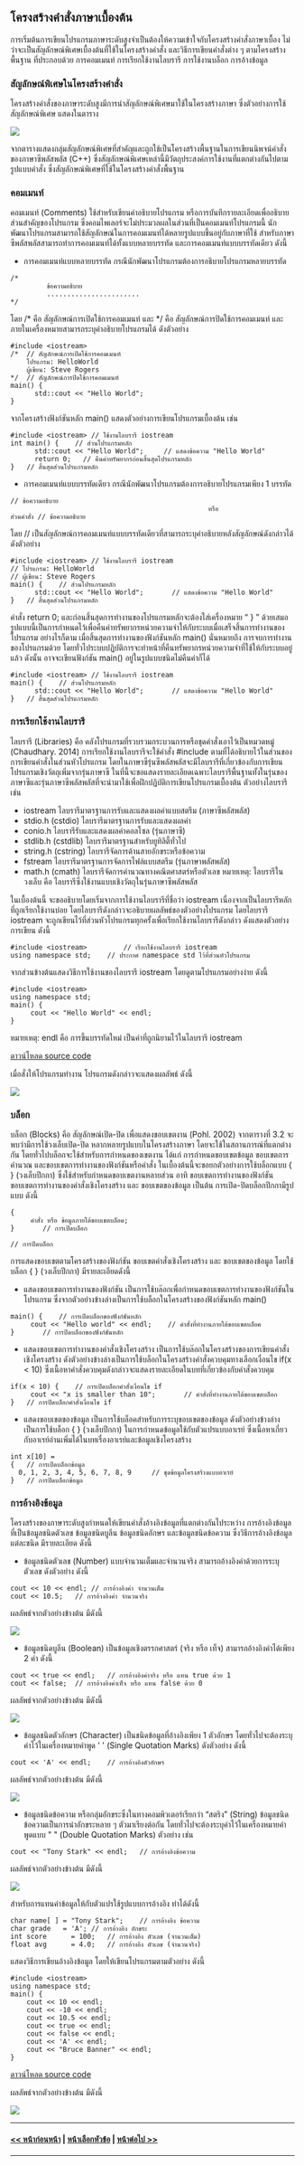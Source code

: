 ## โครงสร้างคำสั่งภาษาเบื้องต้น
การเริ่มต้นการเขียนโปรแกรมภาษาระดับสูงจำเป็นต้องให้ความเข้าใจกับโครงสร้างคำสั่งภาษาเบื้อง ไม่ว่าจะเป็นสัญลักษณ์พิเศษเบื้องต้นที่ใช้ในโครงสร้างคำสั่ง และวิธีการเขียนคำสั่งต่าง ๆ ตามโครงสร้างพื้นฐาน ที่ประกอบด้วย การคอมเมนท์ การเรียกใช้งานไลบรารี การใช้งานบล็อก การอ้างข้อมูล

### สัญลักษณ์พิเศษในโครงสร้างคำสั่ง
โครงสร้างคำสั่งของภาษาระดับสูงมีการนำสัญลักษณ์พิเศษมาใช้ในโครงสร้างภาษา ซึ่งตัวอย่างการใช้สัญลักษณ์พิเศษ แสดงในตาราง

<img src=img/0300-2.png>

จากตารางแสดงกลุ่มสัญลักษณ์พิเศษที่สำคัญและถูกใช้เป็นโครงสร้างพื้นฐานในการเขียนนิพจน์คำสั่งของภาษาซีพลัสพลัส (C++) ซึ่งสัญลักษณ์พิเศษเหล่านี้มีวัตถุประสงค์การใช้งานที่แตกต่างกันไปตามรูปแบบคำสั่ง ซึ่งสัญลักษณ์พิเศษที่ใช้ในโครงสร้างคำสั่งพื้นฐาน

### คอมเมนท์
คอมเมนท์ (Comments) ใช้สำหรับเขียนคำอธิบายโปรแกรม หรือการบันทึกรายละเอียดเพื่ออธิบายส่วนสำคัญของโปรแกรม ซึ่งคอมไพเลอร์จะไม่ประมวลผลในส่วนที่เป็นคอมเมนท์โปรแกรมนี้ นักพัฒนาโปรแกรมสามารถใช้สัญลักษณ์ในการคอมเมนท์ได้หลายรูปแบบขึ้นอยู่กับภาษาที่ใช้ สำหรับภาษาซีพลัสพลัสสามารถทำการคอมเมนท์ได้ทั้งแบบหลายบรรทัด และการคอมเมนท์แบบบรรทัดเดียว ดังนี้
* การคอมเมนท์แบบหลายบรรทัด กรณีนักพัฒนาโปรแกรมต้องการอธิบายโปรแกรมหลายบรรทัด

```
/*       
         ข้อความอธิบาย
         .......................
*/
```

โดย /* คือ สัญลักษณ์การเปิดใช้การคอมเมนท์ และ */ คือ สัญลักษณ์การปิดใช้การคอมเมนท์ และภายในเครื่องหมายสามารถระบุคำอธิบายโปรแกรมได้ ดังตัวอย่าง

```
#include <iostream>	
/* 	// สัญลักษณ์การเปิดใช้การคอมเมนท์
    โปรแกรม: HelloWorld	
    ผู้เขียน: Steve Rogers	
*/	// สัญลักษณ์การปิดใช้การคอมเมนท์
main() {	
      std::cout << "Hello World";	
}	
```

จากโครงสร้างฟังก์ชันหลัก main() แสดงตัวอย่างการเขียนโปรแกรมเบื้องต้น เช่น

```
#include <iostream>	// ใช้งานไลบรารี iostream
int main() {	// ส่วนโปรแกรมหลัก
      std::cout << "Hello World";	  // แสดงข้อความ "Hello World"
      return 0;	  // คืนค่าทรัพยากรก่อนสิ้นสุดโปรแกรมหลัก
}	// สิ้นสุดส่วนโปรแกรมหลัก
```

* การคอมเมนท์แบบบรรทัดเดียว กรณีนักพัฒนาโปรแกรมต้องการอธิบายโปรแกรมเพียง 1 บรรทัด

```
// ข้อความอธิบาย                             
                                                 หรือ
ส่วนคำสั่ง // ข้อความอธิบาย
```

โดย // เป็นสัญลักษณ์การคอมเมนท์แบบบรรทัดเดียวที่สามารถระบุคำอธิบายหลังสัญลักษณ์ดังกล่าวได้ ดังตัวอย่าง

```
#include <iostream>	// ใช้งานไลบรารี iostream
// โปรแกรม: HelloWorld	
// ผู้เขียน: Steve Rogers	
main() {	// ส่วนโปรแกรมหลัก
      std::cout << "Hello World";	    // แสดงข้อความ "Hello World"
}	// สิ้นสุดส่วนโปรแกรมหลัก
```


คำสั่ง return 0; และก่อนสิ้นสุดการทำงานของโปรแกรมหลักจะต้องใส่เครื่องหมาย “ } ” ด้วยเสมอ รูปแบบนี้เป็นการกำหนดไว้เพื่อคืนค่าทรัพยากรหน่วยความจำให้กับระบบเมื่อเสร็จสิ้นการทำงานของโปรแกรม อย่างไรก็ตาม เมื่อสิ้นสุดการทำงานของฟังก์ชันหลัก main() นั่นหมายถึง การจบการทำงานของโปรแกรมด้วย โดยทั่วไประบบปฏิบัติการจะทำหน้าที่คืนทรัพยากรหน่วยความจำที่ใช้ให้กับระบบอยู่แล้ว ดังนั้น อาจจะเขียนฟังก์ชัน main() อยู่ในรูปแบบชนิดไม่คืนค่าก็ได้ 

```
#include <iostream>	// ใช้งานไลบรารี iostream
main() {	// ส่วนโปรแกรมหลัก
      std::cout << "Hello World";	    // แสดงข้อความ "Hello World"
}	// สิ้นสุดส่วนโปรแกรมหลัก
```

### การเรียกใช้งานไลบรารี
ไลบรารี (Libraries) คือ คลังโปรแกรมที่รวบรวมกระบวนการหรือชุดคำสั่งเอาไว้เป็นหมวดหมู่ (Chaudhary. 2014) การเรียกใช้งานไลบรารีจะใช้คำสั่ง #include ตามที่ได้อธิบายไว้ในส่วนของการเขียนคำสั่งในส่วนหัวโปรแกรม โดยในภาษาซีรุ่นซีพลัสพลัสจะมีไลบรารีที่เกี่ยวข้องกับการเขียนโปรแกรมเชิงวัตถุเพิ่มจากรุ่นภาษาซี ในที่นี้จะขอแสดงรายละเอียดเฉพาะไลบรารีพื้นฐานทั้งในรุ่นของภาษาซีและรุ่นภาษาซีพลัสพลัสที่จะนำมาใช้เพื่อฝึกปฏิบัติการเขียนโปรแกรมเบื้องต้น ตัวอย่างไลบรารี เช่น
* iostream	ไลบรารีมาตรฐานการรับและแสดงผลค่าแบบสตรีม (ภาษาซีพลัสพลัส)
* stdio.h (cstdio)	ไลบรารีมาตรฐานการรับและแสดงผลค่า
* conio.h	ไลบรารีรับและแสดงผลค่าคอลโซล (รุ่นภาษาซี)
* stdlib.h (cstdlib)	ไลบรารีมาตรฐานสำหรับยูทิลิตี้ทั่วไป
* string.h (cstring)	ไลบรารีจัดการด้านสายอักขระหรือข้อความ
* fstream	ไลบรารีมาตรฐานการจัดการไฟล์แบบสตรีม (รุ่นภาษาพลัสพลัส)
* math.h (cmath)	ไลบรารีจัดการคำนวณทางคณิตศาสตร์หรือตัวเลข
หมายเหตุ: ไลบรารีในวงเล็บ คือ ไลบรารีซึ่งใช้งานแบบเชิงวัตถุในรุ่นภาษาซีพลัสพลัส

ในเบื้องต้นนี้ จะขออธิบายโดยเริ่มจากการใช้งานไลบรารีที่ชื่อว่า iostream เนื่องจากเป็นไลบรารีหลักที่ถูกเรียกใช้งานบ่อย โดยไลบรารีดังกล่าวจะอธิบายผลลัพธ์ของตัวอย่างโปรแกรม โดยไลบรารี iostream จะถูกเขียนไว้ที่ส่วนหัวโปรแกรมทุกครั้งเพื่อเรียกใช้งานไลบรารีดังกล่าว ดังแสดงตัวอย่างการเขียน ดังนี้

```
#include <iostream>     	// เรียกใช้งานไลบรารี iostream
using namespace std;	// ประกาศ namespace std ไว้ที่ส่วนหัวโปรแกรม
```

จากส่วนข้างต้นแสดงวิธีการใช้งานของไลบรารี iostream โดยดูตามโปรแกรมอย่างง่าย ดังนี้

```
#include <iostream> 
using namespace std;
main() {
     cout << "Hello World" << endl;
}   
```
หมายเหตุ: endl คือ การขึ้นบรรทัดใหม่ เป็นค่าที่ถูกนิยามไว้ในไลบรารี iostream

[ดาวน์โหลด source code](src/ch03_01.cpp) 

เมื่อสั่งให้โปรแกรมทำงาน โปรแกรมดังกล่าวจะแสดงผลลัพธ์ ดังนี้

<img src=img/u1.png>

### บล็อก
บล็อก (Blocks) คือ สัญลักษณ์เปิด-ปิด เพื่อแสดงขอบเขตงาน (Pohl. 2002) จากตารางที่ 3.2 จะพบว่ามีการใช้วงเล็บเปิด-ปิด หลากหลายรูปแบบในโครงสร้างภาษา โดยจะใช้ในสถานการณ์ที่แตกต่างกัน โดยทั่วไปบล็อกจะใช้สำหรับการกำหนดของเขตงาน ได้แก่ การกำหนดขอบเขตข้อมูล ขอบเขตการคำนวณ และขอบเขตการทำงานของฟังก์ชันหรือคำสั่ง ในเบื้องต้นนี้จะขอยกตัวอย่างการใช้บล็อกแบบ { } (วงเล็บปีกกา) ซึ่งใช้สำหรับกำหนดขอบเขตงานหลายส่วน อาทิ ขอบเขตการทำงานของฟังก์ชัน ขอบเขตการทำงานของคำสั่งเชิงโครงสร้าง และ ขอบเขตของข้อมูล เป็นต้น การเปิด-ปิดบล็อกปีกกามีรูปแบบ ดังนี้

```
{
     คำสั่ง หรือ ข้อมูลภายใต้ขอบเขตบล็อค;
}   	// การเปิดบล็อก

// การปิดบล็อก
```

การแสดงขอบเขตตามโครงสร้างของฟังก์ชัน ขอบเขตคำสั่งเชิงโครงสร้าง และ ขอบเขตของข้อมูล โดยใช้บล็อก { } (วงเล็บปีกกา) มีรายละเอียดดังนี้

* แสดงขอบเขตการทำงานของฟังก์ชัน เป็นการใช้บล๊อกเพื่อกำหนดขอบเขตการทำงานของฟังก์ชันในโปรแกรม ซึ่งจากตัวอย่างข้างล่างเป็นการใช้บล็อกในโครงสร้างของฟังก์ชันหลัก main()

```
main() {	// การเปิดบล็อกของฟังก์ชันหลัก
     cout << "Hello world" << endl;	   // คำสั่งที่ทำงานภายใต้ขอบเขตบล็อค
}   	// การปิดบล็อกของฟังก์ชันหลัก
```

* แสดงขอบเขตการทำงานของคำสั่งเชิงโครงสร้าง เป็นการใช้บล๊อกในโครงสร้างของการเขียนคำสั่งเชิงโครงสร้าง ดังตัวอย่างข้างล่างเป็นการใช้บล็อกในโครงสร้างคำสั่งควบคุมทางเลือกเงื่อนไข if(x < 10) ซึ่งเนื้อหาคำสั่งควบคุมดังกล่าวจะแสดงรายละเอียดในบทที่เกี่ยวข้องกับคำสั่งควบคุม

```
if(x < 10) {	// การเปิดบล็อกคำสั่งเงื่อนไข if
     cout << "x is smaller than 10";	   // คำสั่งที่ทำงานภายใต้ขอบเขตบล็อก
} 	// การปิดบล็อกคำสั่งเงื่อนไข if
```

* แสดงขอบเขตของข้อมูล เป็นการใช้บล็อคสำหรับการระบุขอบเขตของข้อมูล ดังตัวอย่างข้างล่างเป็นการใช้บล็อก { } (วงเล็บปีกกา) ในการกำหนดข้อมูลใช้กับตัวแปรแบบอาเรย์ ซึ่งเนื้อหาเกี่ยวกับอาเรย์อ่านเพิ่มได้ในบทเรื่องอาเรย์และข้อมูลเชิงโครงสร้าง

```
int x[10] = 	
{	// การเปิดบล็อกข้อมูล 
  0, 1, 2, 3, 4, 5, 6, 7, 8, 9	   // ชุดข้อมูลโครงสร้างแบบอาเรย์
}	// การปิดบล็อกข้อมูล
```

### การอ้างอิงข้อมูล
โครงสร้างของภาษาระดับสูงกำหนดให้เขียนคำสั่งอ้างอิงข้อมูลที่แตกต่างกันไประหว่าง การอ้างอิงข้อมูลที่เป็นข้อมูลชนิดตัวเลข ข้อมูลชนิดบูลีน ข้อมูลชนิดอักษร และข้อมูลชนิดข้อความ ซึ่งวิธีการอ้างอิงข้อมูลแต่ละชนิด มีรายละเอียด ดังนี้
* ข้อมูลชนิดตัวเลข (Number) แบบจำนวนเต็มและจำนวนจริง สามารถอ้างอิงค่าด้วยการระบุตัวเลข ดังตัวอย่าง ดังนี้

```
cout << 10 << endl;	// การอ้างอิงค่า จำนวนเต็ม
cout << 10.5;	// การอ้างอิงค่า จำนวนจริง
```

ผลลัพธ์จากตัวอย่างข้างต้น มีดังนี้

<img src=img/u2.png>

* ข้อมูลชนิดบูลีน (Boolean) เป็นข้อมูลเชิงตรรกศาสตร์ (จริง หรือ เท็จ) สามารถอ้างอิงค่าได้เพียง 2 ค่า ดังนี้

```
cout << true << endl;	// การอ้างอิงค่าจริง หรือ แทน true ด้วย 1
cout << false;	// การอ้างอิงค่าเท็จ หรือ แทน false ด้วย 0
```

ผลลัพธ์จากตัวอย่างข้างต้น มีดังนี้

<img src=img/u3.png>

* ข้อมูลชนิดตัวอักษร (Character) เป็นชนิดข้อมูลที่อ้างอิงเพียง 1 ตัวอักษร โดยทั่วไปจะต้องระบุค่าไว้ในเครื่องหมายคำพูด ' ' (Single Quotation Marks) ดังตัวอย่าง ดังนี้

```
cout << 'A' << endl;	// การอ้างอิงตัวอักษร
```

ผลลัพธ์จากตัวอย่างข้างต้น มีดังนี้

<img src=img/u4.png>

* ข้อมูลชนิดข้อความ หรือกลุ่มอักขระซึ่งในทางคอมพิวเตอร์เรียกว่า “สตริง” (String) ข้อมูลชนิดข้อความเป็นการนำอักขระหลาย ๆ ตัวมาเรียงต่อกัน โดยทั่วไปจะต้องระบุค่าไว้ในเครื่องหมายคำพูดแบบ " " (Double Quotation Marks) ตัวอย่าง เช่น

```
cout << "Tony Stark" << endl;	// การอ้างอิงข้อความ
```

ผลลัพธ์จากตัวอย่างข้างต้น มีดังนี้

<img src=img/u5.png>

สำหรับการแทนค่าข้อมูลให้กับตัวแปรใช้รูปแบบการอ้างอิง ทำได้ดังนี้

```
char name[ ] = "Tony Stark";	// การอ้างอิง ข้อความ 
char grade   = 'A';	// การอ้างอิง อักขระ
int score      = 100;	// การอ้างอิง ตัวเลข (จำนวนเต็ม)
float avg      = 4.0;	// การอ้างอิง ตัวเลข (จำนวนจริง)
```

แสดงวิธีการเขียนอ้างอิงข้อมูล โดยให้เขียนโปรแกรมตามตัวอย่าง ดังนี้

```
#include <iostream> 
using namespace std;
main() {
    cout << 10 << endl; 
    cout << -10 << endl; 
    cout << 10.5 << endl; 
    cout << true << endl; 
    cout << false << endl; 
    cout << 'A' << endl; 
    cout << "Bruce Banner" << endl; 
}
```

[ดาวน์โหลด source code](src/ch03_02.cpp) 

ผลลัพธ์จากตัวอย่างข้างต้น มีดังนี้

<img src=img/u6.png>

---
#### [<< หน้าก่อนหน้า](0301.md) | [หน้าเลือกหัวข้อ](README.md) | [หน้าต่อไป >>](0303.md)
---

